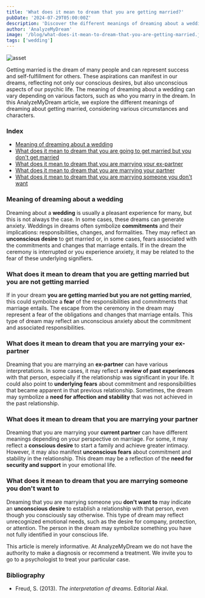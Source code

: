 ```yaml
---
title: 'What does it mean to dream that you are getting married?'
pubDate: '2024-07-29T05:00:00Z'
description: 'Discover the different meanings of dreaming about a wedding, whether it is with your partner, ex-partner, or someone you dont know. Explore how these dreams reflect your unconscious desires and fears.'
author: 'AnalyzeMyDream'
image: '/blog/what-does-it-mean-to-dream-that-you-are-getting-married.jpeg'
tags: ['wedding']
---
```


![asset](/blog/what-does-it-mean-to-dream-that-you-are-getting-married.jpeg)

Getting married is the dream of many people and can represent success and self-fulfillment for others. These aspirations can manifest in our dreams, reflecting not only our conscious desires, but also unconscious aspects of our psychic life. The meaning of dreaming about a wedding can vary depending on various factors, such as who you marry in the dream. In this AnalyzeMyDream article, we explore the different meanings of dreaming about getting married, considering various circumstances and characters.

### Index

- [Meaning of dreaming about a wedding](#meaning-of-dreaming-about-a-wedding)
- [What does it mean to dream that you are going to get married but you don't get married](#what-does-it-mean-to-dream-that-you-are-going-to-get-married-but-you-don't-get-married)
- [What does it mean to dream that you are marrying your ex-partner](#what-does-it-mean-to-dream-that-you-are-married-to-your-ex-partner)
- [What does it mean to dream that you are marrying your partner](#what-does-it-mean-to-dream-that-you-are-married-to-your-partner)
- [What does it mean to dream that you are marrying someone you don't want](#what-does-it-mean-to-dream-that-you-are-married-someone-you-don't-want)

### Meaning of dreaming about a wedding

Dreaming about a **wedding** is usually a pleasant experience for many, but this is not always the case. In some cases, these dreams can generate anxiety. Weddings in dreams often symbolize **commitments** and their implications: responsibilities, changes, and formalities. They may reflect an **unconscious desire** to get married or, in some cases, fears associated with the commitments and changes that marriage entails. If in the dream the ceremony is interrupted or you experience anxiety, it may be related to the fear of these underlying signifiers.

### What does it mean to dream that you are getting married but you are not getting married

If in your dream **you are getting married but you are not getting married**, this could symbolize a **fear** of the responsibilities and commitments that marriage entails. The escape from the ceremony in the dream may represent a fear of the obligations and changes that marriage entails. This type of dream may reflect an unconscious anxiety about the commitment and associated responsibilities.

### What does it mean to dream that you are marrying your ex-partner

Dreaming that you are marrying an **ex-partner** can have various interpretations. In some cases, it may reflect a **review of past experiences** with that person, especially if the relationship was significant in your life. It could also point to **underlying fears** about commitment and responsibilities that became apparent in that previous relationship. Sometimes, the dream may symbolize a **need for affection and stability** that was not achieved in the past relationship.

### What does it mean to dream that you are marrying your partner

Dreaming that you are marrying your **current partner** can have different meanings depending on your perspective on marriage. For some, it may reflect a **conscious desire** to start a family and achieve greater intimacy. However, it may also manifest **unconscious fears** about commitment and stability in the relationship. This dream may be a reflection of the **need for security and support** in your emotional life.

### What does it mean to dream that you are marrying someone you don't want to

Dreaming that you are marrying someone you **don't want to** may indicate an **unconscious desire** to establish a relationship with that person, even though you consciously say otherwise. This type of dream may reflect unrecognized emotional needs, such as the desire for company, protection, or attention. The person in the dream may symbolize something you have not fully identified in your conscious life.

This article is merely informative. At AnalyzeMyDream we do not have the authority to make a diagnosis or recommend a treatment. We invite you to go to a psychologist to treat your particular case.

### Bibliography

- Freud, S. (2013). *The interpretation of dreams*. Editorial Akal.